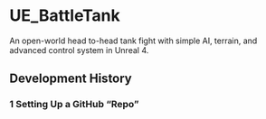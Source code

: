 # UE_BattleTank
An open-world head to-head tank fight with simple AI, terrain, and advanced control system in Unreal 4.

## Development History

### 1 Setting Up a GitHub “Repo” ###

